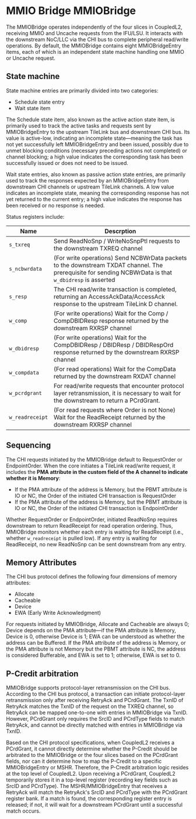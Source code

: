# MMIO Bridge MMIOBridge

The MMIOBridge operates independently of the four slices in CoupledL2, receiving
MMIO and Uncache requests from the IFU/LSU. It interacts with the downstream
NoC/LLC via the CHI bus to complete peripheral read/write operations. By
default, the MMIOBridge contains eight MMIOBridgeEntry items, each of which is
an independent state machine handling one MMIO or Uncache request.

## State machine

State machine entries are primarily divided into two categories:

- Schedule state entry
- Wait state item

The Schedule state item, also known as the active action state item, is
primarily used to track the active tasks and requests sent by MMIOBridgeEntry to
the upstream TileLink bus and downstream CHI bus. Its value is active-low,
indicating an incomplete state—meaning the task has not yet successfully left
MMIOBridgeEntry and been issued, possibly due to unmet blocking conditions
(necessary preceding actions not completed) or channel blocking; a high value
indicates the corresponding task has been successfully issued or does not need
to be issued.

Wait state entries, also known as passive action state entries, are primarily
used to track the responses expected by an MMIOBridgeEntry from downstream CHI
channels or upstream TileLink channels. A low value indicates an incomplete
state, meaning the corresponding response has not yet returned to the current
entry; a high value indicates the response has been received or no response is
needed.

Status registers include:

| Name                | Descrption                                                                                                                                                 |
| ------------------- | ---------------------------------------------------------------------------------------------------------------------------------------------------------- |
| ```s_txreq```       | Send ReadNoSnp / WriteNoSnpPtl requests to the downstream TXREQ channel                                                                                    |
| ```s_ncbwrdata```   | (For write operations) Send NCBWrData packets to the downstream TXDAT channel. The prerequisite for sending NCBWrData is that ```w_dbidresp``` is asserted |
| ```s_resp```        | The CHI read/write transaction is completed, returning an AccessAckData/AccessAck response to the upstream TileLink D channel.                             |
| ```w_comp```        | (For write operations) Wait for the Comp / CompDBIDResp response returned by the downstream RXRSP channel                                                  |
| ```w_dbidresp```    | (For write operations) Wait for the CompDBIDResp / DBIDResp / DBIDRespOrd response returned by the downstream RXRSP channel                                |
| ```w_compdata```    | (For read operations) Wait for the CompData returned by the downstream RXDAT channel                                                                       |
| ```w_pcrdgrant```   | For read/write requests that encounter protocol layer retransmission, it is necessary to wait for the downstream to return a PCrdGrant.                    |
| ```w_readreceipt``` | (For read requests where Order is not None) Wait for the ReadReceipt returned by the downstream RXRSP channel                                              |

## Sequencing

The CHI requests initiated by the MMIOBridge default to RequestOrder or
EndpointOrder. When the core initiates a TileLink read/write request, it
includes the **PMA attribute in the custom field of the A channel to indicate
whether it is Memory**:

- If the PMA attribute of the address is Memory, but the PBMT attribute is IO or
  NC, the Order of the initiated CHI transaction is RequestOrder
- If the PMA attribute of the address is Memory, but the PBMT attribute is IO or
  NC, the Order of the initiated CHI transaction is EndpointOrder

Whether RequestOrder or EndpointOrder, initiated ReadNoSnp requires downstream
to return ReadReceipt for read operation ordering. Thus, MMIOBridge monitors
whether each entry is waiting for ReadReceipt (i.e., whether ```w_readreceipt```
is pulled low). If any entry is waiting for ReadReceipt, no new ReadNoSnp can be
sent downstream from any entry.

## Memory Attributes

The CHI bus protocol defines the following four dimensions of memory attributes:

- Allocate
- Cacheable
- Device
- EWA (Early Write Acknowledgment)

For requests initiated by MMIOBridge, Allocate and Cacheable are always 0;
Device depends on the PMA attribute—if the PMA attribute is Memory, Device is 0,
otherwise Device is 1; EWA can be understood as whether the address can be
Buffered. If the PMA attribute of the address is Memory, or the PMA attribute is
not Memory but the PBMT attribute is NC, the address is considered Bufferable,
and EWA is set to 1; otherwise, EWA is set to 0.

## P-Credit arbitration

MMIOBridge supports protocol-layer retransmission on the CHI bus. According to
the CHI bus protocol, a transaction can initiate protocol-layer retransmission
only after receiving RetryAck and PCrdGrant. The TxnID of RetryAck matches the
TxnID of the request on the TXREQ channel, so RetryAck can be mapped one-to-one
with entries in MMIOBridge via TxnID. However, PCrdGrant only requires the SrcID
and PCrdType fields to match RetryAck, and cannot be directly matched with
entries in MMIOBridge via TxnID.

Based on the CHI protocol specifications, when CoupledL2 receives a PCrdGrant,
it cannot directly determine whether the P-Credit should be arbitrated to the
MMIOBridge or the four slices based on the PCrdGrant fields, nor can it
determine how to map the P-Credit to a specific MMIOBridgeEntry or MSHR.
Therefore, the P-Credit arbitration logic resides at the top level of CoupledL2.
Upon receiving a PCrdGrant, CoupledL2 temporarily stores it in a top-level
register (recording key fields such as SrcID and PCrdType). The
MSHR/MMIOBridgeEntry that receives a RetryAck will match the RetryAck's SrcID
and PCrdType with the PCrdGrant register bank. If a match is found, the
corresponding register entry is released; if not, it will wait for a downstream
PCrdGrant until a successful match occurs.
